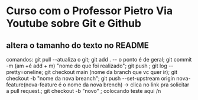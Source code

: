 # Curso com o Professor Pietro Via Youtube sobre Git e Github
## altera o tamanho do texto no README
comandos:
git pull  --atualiza o git;
git add .  -- o ponto é de geral;
git commit -m (am +é add + m) "nome do que foi realizado";
git push ;
git log --pretty=oneline;
git checkout main (nome da branch que vc quer ir);
git checkout -b "nome da nova breanch";
git push --set-upstream origin nova-feature(nova-feature é o nome da nova brench) -> clica no link pra solicitar a pull request.;
git checkout -b "novo" ;
colocando teste aqui /n

